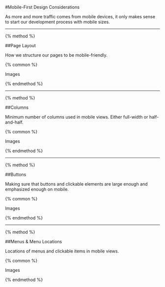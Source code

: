 #Mobile-First Design Considerations

As more and more traffic comes from mobile devices, it only makes sense to start our development process with mobile sizes.

-----

{% method %}

##Page Layout

How we structure our pages to be mobile-friendly.

{% common %}

Images

{% endmethod %}

-----

{% method %}

##Columns

Minimum number of columns used in mobile views. Either full-width or half-and-half.

{% common %}

Images

{% endmethod %}

-----

{% method %}

##Buttons

Making sure that buttons and clickable elements are large enough and emphasized enough on mobile.

{% common %}

Images

{% endmethod %}

-----

{% method %}

##Menus & Menu Locations

Locations of menus and clickable items in mobile views.

{% common %}

Images

{% endmethod %}